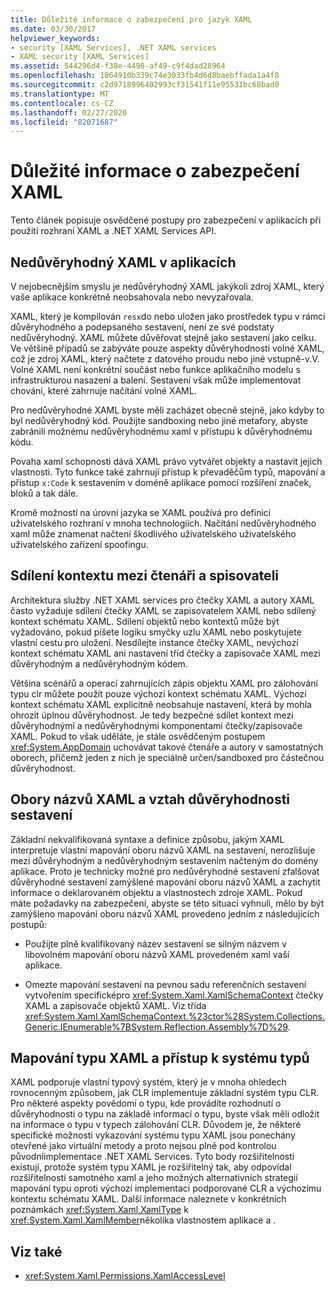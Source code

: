 ```yaml
---
title: Důležité informace o zabezpečení pro jazyk XAML
ms.date: 03/30/2017
helpviewer_keywords:
- security [XAML Services], .NET XAML services
- XAML security [XAML Services]
ms.assetid: 544296d4-f38e-4498-af49-c9f4dad28964
ms.openlocfilehash: 1864910b339c74e3033fb4d6d8baebffada1a4f8
ms.sourcegitcommit: c2d9718996402993cf31541f11e95531bc68bad0
ms.translationtype: MT
ms.contentlocale: cs-CZ
ms.lasthandoff: 02/27/2020
ms.locfileid: "82071687"
---
```

# <a name="xaml-security-considerations"></a>Důležité informace o zabezpečení XAML

Tento článek popisuje osvědčené postupy pro zabezpečení v aplikacích při použití rozhraní XAML a .NET XAML Services API.

## <a name="untrusted-xaml-in-applications"></a>Nedůvěryhodný XAML v aplikacích

V nejobecnějším smyslu je nedůvěryhodný XAML jakýkoli zdroj XAML, který vaše aplikace konkrétně neobsahovala nebo nevyzařovala.

XAML, který je kompilován `resx`do nebo uložen jako prostředek typu v rámci důvěryhodného a podepsaného sestavení, není ze své podstaty nedůvěryhodný. XAML můžete důvěřovat stejně jako sestavení jako celku. Ve většině případů se zabýváte pouze aspekty důvěryhodnosti volné XAML, což je zdroj XAML, který načtete z datového proudu nebo jiné vstupně-v.V. Volné XAML není konkrétní součást nebo funkce aplikačního modelu s infrastrukturou nasazení a balení. Sestavení však může implementovat chování, které zahrnuje načítání volné XAML.

Pro nedůvěryhodné XAML byste měli zacházet obecně stejně, jako kdyby to byl nedůvěryhodný kód. Použijte sandboxing nebo jiné metafory, abyste zabránili možnému nedůvěryhodnému xaml v přístupu k důvěryhodnému kódu.

Povaha xaml schopnosti dává XAML právo vytvářet objekty a nastavit jejich vlastnosti. Tyto funkce také zahrnují přístup k převaděčům typů, mapování a přístup `x:Code` k sestavením v doméně aplikace pomocí rozšíření značek, bloků a tak dále.

Kromě možností na úrovni jazyka se XAML používá pro definici uživatelského rozhraní v mnoha technologiích. Načítání nedůvěryhodného xaml může znamenat načtení škodlivého uživatelského uživatelského uživatelského zařízení spoofingu.

## <a name="sharing-context-between-readers-and-writers"></a>Sdílení kontextu mezi čtenáři a spisovateli

Architektura služby .NET XAML services pro čtečky XAML a autory XAML často vyžaduje sdílení čtečky XAML se zapisovatelem XAML nebo sdílený kontext schématu XAML. Sdílení objektů nebo kontextů může být vyžadováno, pokud píšete logiku smyčky uzlu XAML nebo poskytujete vlastní cestu pro uložení. Nesdílejte instance čtečky XAML, nevýchozí kontext schématu XAML ani nastavení tříd čtečky a zapisovače XAML mezi důvěryhodným a nedůvěryhodným kódem.

Většina scénářů a operací zahrnujících zápis objektu XAML pro zálohování typu clr můžete použít pouze výchozí kontext schématu XAML. Výchozí kontext schématu XAML explicitně neobsahuje nastavení, která by mohla ohrozit úplnou důvěryhodnost. Je tedy bezpečné sdílet kontext mezi důvěryhodnými a nedůvěryhodnými komponentami čtečky/zapisovače XAML. Pokud to však uděláte, je stále osvědčeným postupem <xref:System.AppDomain> uchovávat takové čtenáře a autory v samostatných oborech, přičemž jeden z nich je speciálně určen/sandboxed pro částečnou důvěryhodnost.

## <a name="xaml-namespaces-and-assembly-trust"></a>Obory názvů XAML a vztah důvěryhodnosti sestavení

Základní nekvalifikovaná syntaxe a definice způsobu, jakým XAML interpretuje vlastní mapování oboru názvů XAML na sestavení, nerozlišuje mezi důvěryhodným a nedůvěryhodným sestavením načteným do domény aplikace. Proto je technicky možné pro nedůvěryhodné sestavení zfalšovat důvěryhodné sestavení zamýšlené mapování oboru názvů XAML a zachytit informace o deklarovaném objektu a vlastnostech zdroje XAML. Pokud máte požadavky na zabezpečení, abyste se této situaci vyhnuli, mělo by být zamýšleno mapování oboru názvů XAML provedeno jedním z následujících postupů:

- Použijte plně kvalifikovaný název sestavení se silným názvem v libovolném mapování oboru názvů XAML provedeném xaml vaší aplikace.

- Omezte mapování sestavení na pevnou sadu referenčních sestavení vytvořením specificképro <xref:System.Xaml.XamlSchemaContext> čtečky XAML a zapisovače objektů XAML. Viz třída <xref:System.Xaml.XamlSchemaContext.%23ctor%28System.Collections.Generic.IEnumerable%7BSystem.Reflection.Assembly%7D%29>.

## <a name="xaml-type-mapping-and-type-system-access"></a>Mapování typu XAML a přístup k systému typů

XAML podporuje vlastní typový systém, který je v mnoha ohledech rovnocenným způsobem, jak CLR implementuje základní systém typu CLR. Pro některé aspekty povědomí o typu, kde provádíte rozhodnutí o důvěryhodnosti o typu na základě informací o typu, byste však měli odložit na informace o typu v typech zálohování CLR. Důvodem je, že některé specifické možnosti vykazování systému typu XAML jsou ponechány otevřené jako virtuální metody a proto nejsou plně pod kontrolou původníimplementace .NET XAML Services. Tyto body rozšiřitelnosti existují, protože systém typu XAML je rozšiřitelný tak, aby odpovídal rozšiřitelnosti samotného xaml a jeho možných alternativních strategií mapování typu oproti výchozí implementaci podporované CLR a výchozímu kontextu schématu XAML. Další informace naleznete v konkrétních poznámkách <xref:System.Xaml.XamlType> k <xref:System.Xaml.XamlMember>několika vlastnostem aplikace a .

## <a name="see-also"></a>Viz také

- <xref:System.Xaml.Permissions.XamlAccessLevel>
